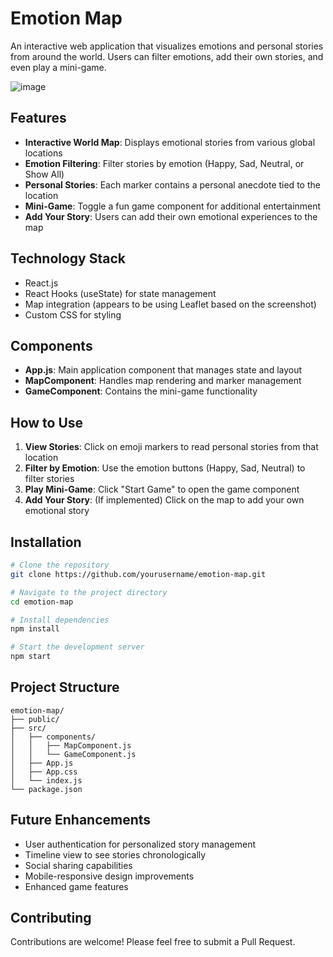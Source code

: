 # Emotion Map

An interactive web application that visualizes emotions and personal stories from around the world. Users can filter emotions, add their own stories, and even play a mini-game.

![image](https://github.com/user-attachments/assets/f035d2e2-d3c3-4b7c-b2a4-9b51d3a2b341)


## Features

- **Interactive World Map**: Displays emotional stories from various global locations
- **Emotion Filtering**: Filter stories by emotion (Happy, Sad, Neutral, or Show All)
- **Personal Stories**: Each marker contains a personal anecdote tied to the location
- **Mini-Game**: Toggle a fun game component for additional entertainment
- **Add Your Story**: Users can add their own emotional experiences to the map

## Technology Stack

- React.js
- React Hooks (useState) for state management
- Map integration (appears to be using Leaflet based on the screenshot)
- Custom CSS for styling

## Components

- **App.js**: Main application component that manages state and layout
- **MapComponent**: Handles map rendering and marker management
- **GameComponent**: Contains the mini-game functionality

## How to Use

1. **View Stories**: Click on emoji markers to read personal stories from that location
2. **Filter by Emotion**: Use the emotion buttons (Happy, Sad, Neutral) to filter stories
3. **Play Mini-Game**: Click "Start Game" to open the game component
4. **Add Your Story**: (If implemented) Click on the map to add your own emotional story

## Installation

```bash
# Clone the repository
git clone https://github.com/yourusername/emotion-map.git

# Navigate to the project directory
cd emotion-map

# Install dependencies
npm install

# Start the development server
npm start
```

## Project Structure

```
emotion-map/
├── public/
├── src/
│   ├── components/
│   │   ├── MapComponent.js
│   │   └── GameComponent.js
│   ├── App.js
│   ├── App.css
│   └── index.js
└── package.json
```

## Future Enhancements

- User authentication for personalized story management
- Timeline view to see stories chronologically
- Social sharing capabilities
- Mobile-responsive design improvements
- Enhanced game features

## Contributing

Contributions are welcome! Please feel free to submit a Pull Request.

